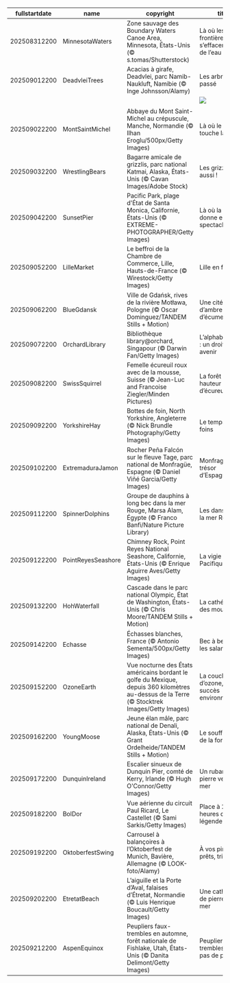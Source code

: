 |fullstartdate|name|copyright|title|image|
|--|--|--|--|--|
202508312200|MinnesotaWaters|Zone sauvage des Boundary Waters Canoe Area, Minnesota, États-Unis (© s.tomas/Shutterstock)|Là où les frontières s’effacent au fil de l’eau|![](/fr-FR/2025/09/202508312200MinnesotaWaters.jpg)|
202509012200|DeadvleiTrees|Acacias à girafe, Deadvlei, parc Namib-Naukluft, Namibie (© Inge Johnsson/Alamy)|Les arbres du passé|![](/fr-FR/2025/09/202509012200DeadvleiTrees.jpg)|
||||![](/fr-FR/2025/09/.jpg)|
202509022200|MontSaintMichel|Abbaye du Mont Saint-Michel au crépuscule, Manche, Normandie (© Ilhan Eroglu/500px/Getty Images)|Là où le ciel touche la mer|![](/fr-FR/2025/09/202509022200MontSaintMichel.jpg)|
202509032200|WrestlingBears|Bagarre amicale de grizzlis, parc national Katmai, Alaska, États-Unis (© Cavan Images/Adobe Stock)|Les grizzlis... aussi !|![](/fr-FR/2025/09/202509032200WrestlingBears.jpg)|
202509042200|SunsetPier|Pacific Park, plage d'État de Santa Monica, Californie, États-Unis (© EXTREME-PHOTOGRAPHER/Getty Images)|Là où la mer se donne en spectacle|![](/fr-FR/2025/09/202509042200SunsetPier.jpg)|
202509052200|LilleMarket|Le beffroi de la Chambre de Commerce, Lille, Hauts-de-France (© Wirestock/Getty Images)|Lille en fête !|![](/fr-FR/2025/09/202509052200LilleMarket.jpg)|
202509062200|BlueGdansk|Ville de Gdańsk, rives de la rivière Motława, Pologne (© Oscar Dominguez/TANDEM Stills + Motion)|Une cité faite d’ambre et d’écume|![](/fr-FR/2025/09/202509062200BlueGdansk.jpg)|
202509072200|OrchardLibrary|Bibliothèque library@orchard, Singapour (© Darwin Fan/Getty Images)|L’alphabétisation : un droit, un avenir|![](/fr-FR/2025/09/202509072200OrchardLibrary.jpg)|
202509082200|SwissSquirrel|Femelle écureuil roux avec de la mousse, Suisse (© Jean-Luc and Francoise Ziegler/Minden Pictures)|La forêt à hauteur d’écureuil|![](/fr-FR/2025/09/202509082200SwissSquirrel.jpg)|
202509092200|YorkshireHay|Bottes de foin, North Yorkshire, Angleterre (© Nick Brundle Photography/Getty Images)|Le temps des foins|![](/fr-FR/2025/09/202509092200YorkshireHay.jpg)|
202509102200|ExtremaduraJamon|Rocher Peña Falcón sur le fleuve Tage, parc national de Monfragüe, Espagne (© Daniel Viñé Garcia/Getty Images)|Monfragüe, trésor d’Espagne|![](/fr-FR/2025/09/202509102200ExtremaduraJamon.jpg)|
202509112200|SpinnerDolphins|Groupe de dauphins à long bec dans la mer Rouge, Marsa Alam, Égypte (© Franco Banfi/Nature Picture Library)|Les danseurs de la mer Rouge|![](/fr-FR/2025/09/202509112200SpinnerDolphins.jpg)|
202509122200|PointReyesSeashore|Chimney Rock, Point Reyes National Seashore, Californie, États-Unis (© Enrique Aguirre Aves/Getty Images)|La vigie du Pacifique|![](/fr-FR/2025/09/202509122200PointReyesSeashore.jpg)|
202509132200|HohWaterfall|Cascade dans le parc national Olympic, État de Washington, États-Unis (© Chris Moore/TANDEM Stills + Motion)|La cathédrale des mousses|![](/fr-FR/2025/09/202509132200HohWaterfall.jpg)|
202509142200|Echasse|Échasses blanches, France (© Antonio Sementa/500px/Getty Images)|Bec à bec dans les salants|![](/fr-FR/2025/09/202509142200Echasse.jpg)|
202509152200|OzoneEarth|Vue nocturne des États américains bordant le golfe du Mexique, depuis 360 kilomètres au-dessus de la Terre (© Stocktrek Images/Getty Images)|La couche d’ozone, un succès environnemental|![](/fr-FR/2025/09/202509152200OzoneEarth.jpg)|
202509162200|YoungMoose|Jeune élan mâle, parc national de Denali, Alaska, États-Unis (© Grant Ordelheide/TANDEM Stills + Motion)|Le souffle calme de la force|![](/fr-FR/2025/09/202509162200YoungMoose.jpg)|
202509172200|DunquinIreland|Escalier sinueux de Dunquin Pier, comté de Kerry, Irlande (© Hugh O'Connor/Getty Images)|Un ruban de pierre vers la mer|![](/fr-FR/2025/09/202509172200DunquinIreland.jpg)|
202509182200|BolDor|Vue aérienne du circuit Paul Ricard, Le Castellet (© Sami Sarkis/Getty Images)|Place à 24 heures de légende|![](/fr-FR/2025/09/202509182200BolDor.jpg)|
202509192200|OktoberfestSwing|Carrousel à balançoires à l’Oktoberfest de Munich, Bavière, Allemagne (© LOOK-foto/Alamy)|À vos pintes, prêts, trinquez !|![](/fr-FR/2025/09/202509192200OktoberfestSwing.jpg)|
202509202200|EtretatBeach|L’aiguille et la Porte d’Aval, falaises d’Étretat, Normandie (© Luis Henrique Boucault/Getty Images)|Une cathédrale de pierre et de mer|![](/fr-FR/2025/09/202509202200EtretatBeach.jpg)|
202509212200|AspenEquinox|Peupliers faux-trembles en automne, forêt nationale de Fishlake, Utah, États-Unis (© Danita Delimont/Getty Images)|Peupliers faux-trembles… mais pas de peur !|![](/fr-FR/2025/09/202509212200AspenEquinox.jpg)|
